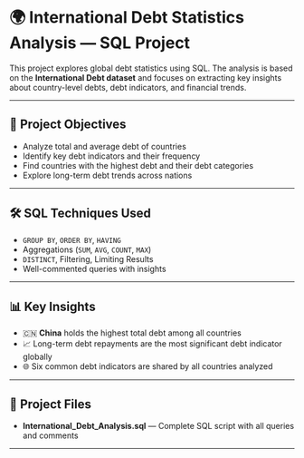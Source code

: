 # 🌍 International Debt Statistics Analysis — SQL Project  

This project explores global debt statistics using SQL. The analysis is based on the **International Debt dataset** and focuses on extracting key insights about country-level debts, debt indicators, and financial trends.  

---  

## 🎯 Project Objectives  

- Analyze total and average debt of countries  
- Identify key debt indicators and their frequency  
- Find countries with the highest debt and their debt categories  
- Explore long-term debt trends across nations  

---  

## 🛠 SQL Techniques Used  

- `GROUP BY`, `ORDER BY`, `HAVING`  
- Aggregations (`SUM`, `AVG`, `COUNT`, `MAX`)  
- `DISTINCT`, Filtering, Limiting Results  
- Well-commented queries with insights  

---  

## 📊 Key Insights  

- 🇨🇳 **China** holds the highest total debt among all countries  
- 📈 Long-term debt repayments are the most significant debt indicator globally  
- 🌐 Six common debt indicators are shared by all countries analyzed  

---  

## 📁 Project Files  

- **International_Debt_Analysis.sql** — Complete SQL script with all queries and comments  

---  

